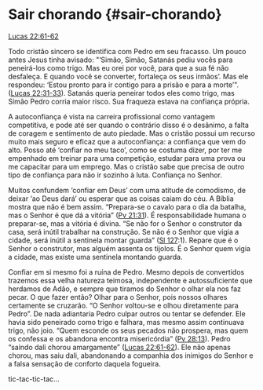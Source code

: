 # **Sair chorando** {#sair-chorando}

[Lucas 22:61-62](http://bibliaonline.com.br/acf/lc/22/61-62)

Todo cristão sincero se identifica com Pedro em seu fracasso. Um pouco antes Jesus tinha avisado: &quot;‘Simão, Simão, Satanás pediu vocês para peneirá-los como trigo. Mas eu orei por você, para que a sua fé não desfaleça. E quando você se converter, fortaleça os seus irmãos’. Mas ele respondeu: ‘Estou pronto para ir contigo para a prisão e para a morte’&quot;. ([Lucas 22:31-33](http://bibliaonline.com.br/acf/lc/22/31-33)). Satanás queria peneirar todos eles como trigo, mas Simão Pedro corria maior risco. Sua fraqueza estava na confiança própria.

A autoconfiança é vista na carreira profissional como vantagem competitiva, e pode até ser quando o contrário disso é o desânimo, a falta de coragem e sentimento de auto piedade. Mas o cristão possui um recurso muito mais seguro e eficaz que a autoconfiança: a confiança que vem do alto. Posso até ‘confiar no meu taco’, como se costuma dizer, por ter me empenhado em treinar para uma competição, estudar para uma prova ou me capacitar para um emprego. Mas o cristão sabe que precisa de outro tipo de confiança para não ir sozinho à luta. Confiança no Senhor.

Muitos confundem ‘confiar em Deus’ com uma atitude de comodismo, de deixar ‘ao Deus dará’ ou esperar que as coisas caiam do céu. A Bíblia mostra que não é bem assim. “Prepara-se o cavalo para o dia da batalha, mas o Senhor é que dá a vitória” ([Pv 21:31](http://bibliaonline.com.br/acf/pv/21/31)). É responsabilidade humana o preparar-se, mas a vitória é divina. “Se não for o Senhor o construtor da casa, será inútil trabalhar na construção. Se não é o Senhor que vigia a cidade, será inútil a sentinela montar guarda” ([Sl 127](http://bibliaonline.com.br/acf/sl/12/7):1). Repare que é o Senhor o construtor, mas alguém assenta os tijolos. É o Senhor quem vigia a cidade, mas existe uma sentinela montando guarda.

Confiar em si mesmo foi a ruína de Pedro. Mesmo depois de convertidos trazemos essa velha natureza teimosa, independente e autossuficiente que herdamos de Adão, e sempre que tiramos do Senhor o olhar ela nos faz pecar. O que fazer então? Olhar para o Senhor, pois nossos olhares certamente se cruzarão. “O Senhor voltou-se e olhou diretamente para Pedro”. De nada adiantaria Pedro culpar outros ou tentar se defender. Ele havia sido peneirado como trigo e falhara, mas mesmo assim continuava trigo, não joio. “Quem esconde os seus pecados não prospera, mas quem os confessa e os abandona encontra misericórdia” ([Pv 28:13](http://bibliaonline.com.br/acf/pv/28/13)). Pedro “saindo dali chorou amargamente” ([Lucas 22:61-62](http://bibliaonline.com.br/acf/lc/22/61-62)). Ele não apenas chorou, mas saiu dali, abandonando a companhia dos inimigos do Senhor e a falsa sensação de conforto daquela fogueira.

tic-tac-tic-tac...